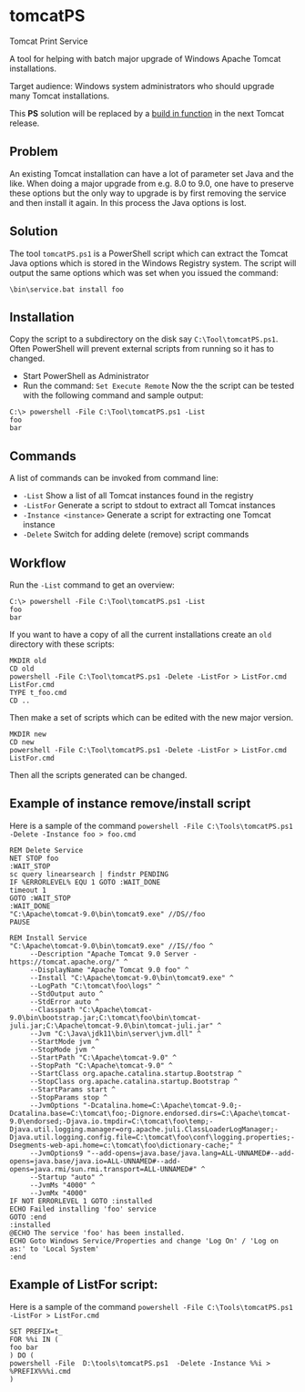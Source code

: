 # tomcatPS
Tomcat Print Service

A tool for helping with batch major upgrade of Windows Apache Tomcat installations.

Target audience: Windows system administrators who should upgrade many Tomcat installations.

This **PS** solution will be replaced by a [build in function](https://issues.apache.org/jira/browse/DAEMON-422) in the next Tomcat release.

## Problem
An existing Tomcat installation can have a lot of parameter set Java and the like. 
When doing a major upgrade from e.g. 8.0 to 9.0, one have to preserve these options
but the only way to upgrade is by first removing the service and then install it again.
In this process the Java options is lost.

## Solution
The tool `tomcatPS.ps1` is a PowerShell script which can extract the Tomcat Java options 
which is stored in the Windows Registry system.
The script will output the same options which was set when you issued the command:
```
\bin\service.bat install foo
```

## Installation
Copy the script to a subdirectory on the disk say `C:\Tool\tomcatPS.ps1`.
Often PowerShell will prevent external scripts from running so it has to changed.
* Start PowerShell as Administrator
* Run the command: `Set Execute Remote`
Now the the script can be tested with the following command and sample output:
```
C:\> powershell -File C:\Tool\tomcatPS.ps1 -List
foo
bar
```

## Commands
A list of commands can be invoked from command line:
* `-List` Show a list of all Tomcat instances found in the registry
* `-ListFor` Generate a script to stdout to extract all Tomcat instances
* `-Instance <instance>` Generate a script for extracting one Tomcat instance
* `-Delete` Switch for adding delete (remove) script commands

## Workflow
Run the `-List` command to get an overview:
```
C:\> powershell -File C:\Tool\tomcatPS.ps1 -List
foo
bar
```

If you want to have a copy of all the current installations create an `old` directory with these scripts:
```
MKDIR old
CD old
powershell -File C:\Tool\tomcatPS.ps1 -Delete -ListFor > ListFor.cmd
ListFor.cmd
TYPE t_foo.cmd
CD ..
```
Then make a set of scripts which can be edited with the new major version.
```
MKDIR new
CD new
powershell -File C:\Tool\tomcatPS.ps1 -Delete -ListFor > ListFor.cmd
ListFor.cmd
```
Then all the scripts generated can be changed.
 
## Example of instance remove/install script
Here is a sample of the command
`powershell -File C:\Tools\tomcatPS.ps1 -Delete -Instance foo > foo.cmd`

```
REM Delete Service
NET STOP foo
:WAIT_STOP
sc query linearsearch | findstr PENDING
IF %ERRORLEVEL% EQU 1 GOTO :WAIT_DONE
timeout 1
GOTO :WAIT_STOP
:WAIT_DONE
"C:\Apache\tomcat-9.0\bin\tomcat9.exe" //DS//foo
PAUSE

REM Install Service
"C:\Apache\tomcat-9.0\bin\tomcat9.exe" //IS//foo ^
     --Description "Apache Tomcat 9.0 Server - https://tomcat.apache.org/" ^
     --DisplayName "Apache Tomcat 9.0 foo" ^
     --Install "C:\Apache\tomcat-9.0\bin\tomcat9.exe" ^
     --LogPath "C:\tomcat\foo\logs" ^
     --StdOutput auto ^
     --StdError auto ^
     --Classpath "C:\Apache\tomcat-9.0\bin\bootstrap.jar;C:\tomcat\foo\bin\tomcat-juli.jar;C:\Apache\tomcat-9.0\bin\tomcat-juli.jar" ^
     --Jvm "C:\Java\jdk11\bin\server\jvm.dll" ^
     --StartMode jvm ^
     --StopMode jvm ^
     --StartPath "C:\Apache\tomcat-9.0" ^
     --StopPath "C:\Apache\tomcat-9.0" ^
     --StartClass org.apache.catalina.startup.Bootstrap ^
     --StopClass org.apache.catalina.startup.Bootstrap ^
     --StartParams start ^
     --StopParams stop ^
     --JvmOptions "-Dcatalina.home=C:\Apache\tomcat-9.0;-Dcatalina.base=C:\tomcat\foo;-Dignore.endorsed.dirs=C:\Apache\tomcat-9.0\endorsed;-Djava.io.tmpdir=C:\tomcat\foo\temp;-Djava.util.logging.manager=org.apache.juli.ClassLoaderLogManager;-Djava.util.logging.config.file=C:\tomcat\foo\conf\logging.properties;-Dsegments-web-api.home=c:\tomcat\foo\dictionary-cache;" ^
     --JvmOptions9 "--add-opens=java.base/java.lang=ALL-UNNAMED#--add-opens=java.base/java.io=ALL-UNNAMED#--add-opens=java.rmi/sun.rmi.transport=ALL-UNNAMED#" ^
     --Startup "auto" ^
     --JvmMs "4000" ^
     --JvmMx "4000"
IF NOT ERRORLEVEL 1 GOTO :installed
ECHO Failed installing 'foo' service
GOTO :end
:installed
@ECHO The service 'foo' has been installed.
ECHO Goto Windows Service/Properties and change 'Log On' / 'Log on as:' to 'Local System'
:end
```
## Example of ListFor script:
Here is a sample of the command
`powershell -File C:\Tools\tomcatPS.ps1 -ListFor > ListFor.cmd`

```
SET PREFIX=t_
FOR %%i IN (
foo bar
) DO (
powershell -File  D:\tools\tomcatPS.ps1  -Delete -Instance %%i > %PREFIX%%%i.cmd
)
```
